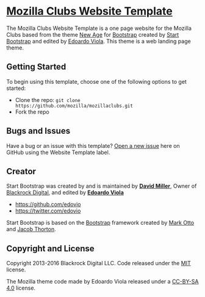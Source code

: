 # [Mozilla Clubs Website Template](https://github.com/mozilla/mozillaclubs/tree/master/designresources/website_templates_mozilla_clubs)

The Mozilla Clubs Website Template is a one page website for the Mozilla Clubs based from the theme [New Age](http://startbootstrap.com/template-overviews/new-age/) for [Bootstrap](http://getbootstrap.com/) created by [Start Bootstrap](http://startbootstrap.com/) and edited by [Edoardo Viola](http://www.violaedoardo.com). This theme is a web landing page theme.

## Getting Started

To begin using this template, choose one of the following options to get started:
* Clone the repo: `git clone https://github.com/mozilla/mozillaclubs.git`
* Fork the repo

## Bugs and Issues

Have a bug or an issue with this template? [Open a new issue](https://github.com/mozilla/mozillaclubs/issues) here on GitHub using the Website Template label.

## Creator

Start Bootstrap was created by and is maintained by **[David Miller](http://davidmiller.io/)**, Owner of [Blackrock Digital](http://blackrockdigital.io/), and edited by **[Edoardo Viola](http://violaedoardo.com)**

* https://github.com/edovio
* https://twitter.com/edovio

Start Bootstrap is based on the [Bootstrap](http://getbootstrap.com/) framework created by [Mark Otto](https://twitter.com/mdo) and [Jacob Thorton](https://twitter.com/fat).

## Copyright and License

Copyright 2013-2016 Blackrock Digital LLC. Code released under the [MIT](https://github.com/BlackrockDigital/startbootstrap-freelancer/blob/gh-pages/LICENSE) license.

The Mozilla theme code made by Edoardo Viola released under a [CC-BY-SA 4.0](https://creativecommons.org/licenses/by-sa/4.0/) license.
